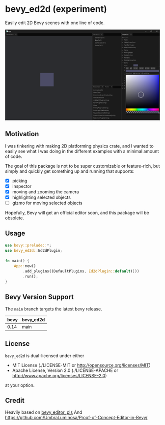 # bevy_ed2d (experiment)

Easily edit 2D Bevy scenes with one line of code.

![editor preview](./docs/editor.png)

## Motivation

I was tinkering with making 2D platforming physics crate, and I wanted to easily see what I was doing in the different examples with a minimal amount of code.

The goal of this package is not to be super customizable or feature-rich, but simply and quickly get something up and running that supports:

- [x] picking
- [x] inspector
- [x] moving and zooming the camera
- [x] highlighting selected objects
- [ ] gizmo for moving selected objects

Hopefully, Bevy will get an official editor soon, and this package will be obsolete.

## Usage

```rust
use bevy::prelude::*;
use bevy_ed2d::Ed2dPlugin;

fn main() {
    App::new()
        .add_plugins((DefaultPlugins, Ed2dPlugin::default()))
        .run();
}
```

## Bevy Version Support

The `main` branch targets the latest bevy release.

|bevy|bevy_ed2d|
|----|---------|
|0.14|main     |

## License

`bevy_ed2d` is dual-licensed under either

- MIT License (./LICENSE-MIT or <http://opensource.org/licenses/MIT>)
- Apache License, Version 2.0 (./LICENSE-APACHE or <http://www.apache.org/licenses/LICENSE-2.0>)

at your option.

## Credit

Heavily based on [bevy_editor_pls](https://github.com/jakobhellermann/bevy_editor_pls)
And <https://github.com/UmbraLuminosa/Proof-of-Concept-Editor-in-Bevy/>
